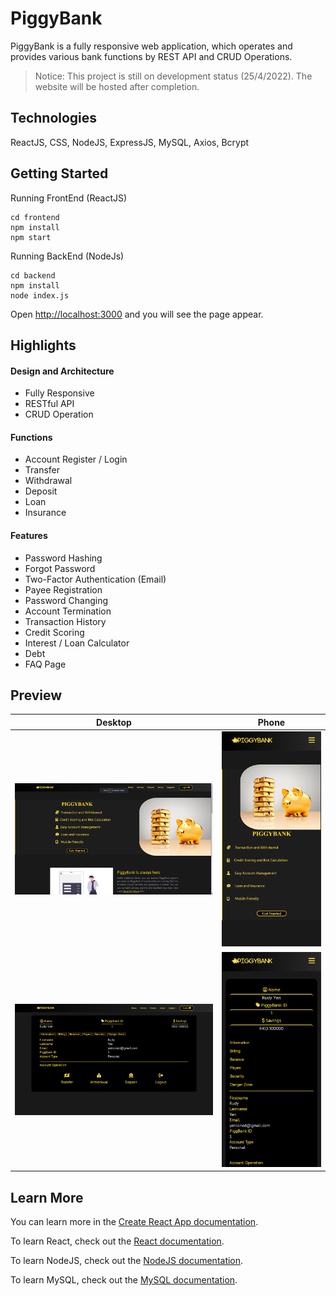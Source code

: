 # PiggyBank

PiggyBank is a fully responsive web application, which operates and provides various bank functions by REST API and CRUD Operations.

> Notice: This project is still on development status (25/4/2022). The website will be hosted after completion.

## Technologies
ReactJS, CSS, NodeJS, ExpressJS, MySQL, Axios, Bcrypt

## Getting Started

Running FrontEnd (ReactJS)
```node
cd frontend
npm install
npm start
```

Running BackEnd (NodeJs)
```node
cd backend
npm install
node index.js
```

Open [http://localhost:3000](http://localhost:3000) and you will see the page appear.

## Highlights

#### Design and Architecture
* Fully Responsive
* RESTful API
* CRUD Operation
#### Functions
* Account Register / Login
* Transfer
* Withdrawal
* Deposit
* Loan
* Insurance
#### Features
* Password Hashing
* Forgot Password
* Two-Factor Authentication (Email)
* Payee Registration
* Password Changing
* Account Termination
* Transaction History
* Credit Scoring
* Interest / Loan Calculator
* Debt
* FAQ Page


## Preview

Desktop | Phone
----------------------------------------|--------------------------
![HOME PREVIEW](Preview/preview1.png)   | ![HOME PHONE PREVIEW](Preview/phone_preview1.png)
![HOME PREVIEW](Preview/preview2.png)   | ![PROFILE PREVIEW](Preview/phone_preview2.png)


## Learn More

You can learn more in the [Create React App documentation](https://facebook.github.io/create-react-app/docs/getting-started).

To learn React, check out the [React documentation](https://reactjs.org/).

To learn NodeJS, check out the [NodeJS documentation](https://nodejs.org/en/docs/).

To learn MySQL, check out the [MySQL documentation](https://dev.mysql.com/doc/).
